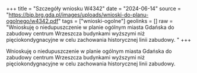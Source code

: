 +++
title = "Szczegóły wniosku W4342"
date = "2024-06-14"
source = "https://bip.brg.gda.pl/images/uploads/wnioski-do-planu-ogolnego/w4342.pdf"
tags = ["wnioski-ogolne"]
geolinks = []
raw = "Wnioskuję o niedupuszczenie w planie ogólnym miasta Gdańska do zabudowy centrum Wrzeszcza budynkami wyższymi niż pięciokondygnacyjne w celu zachowania historycznej linii zabudowy. "
+++

Wnioskuję o niedupuszczenie w planie ogólnym miasta Gdańska do zabudowy
centrum Wrzeszcza budynkami wyższymi niż pięciokondygnacyjne w celu zachowania
historycznej linii zabudowy.



